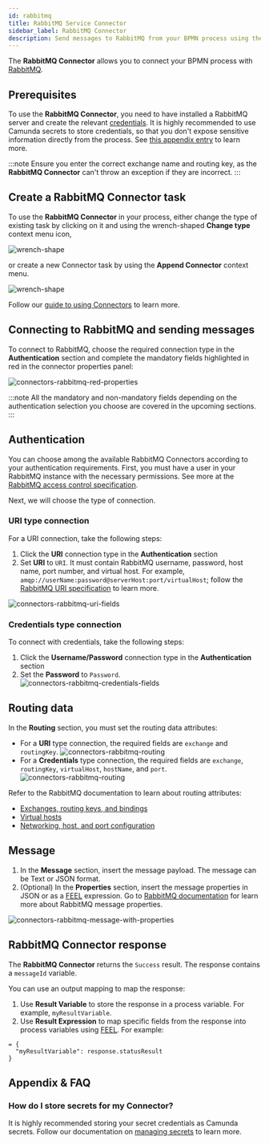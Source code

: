 ```yaml
---
id: rabbitmq
title: RabbitMQ Service Connector
sidebar_label: RabbitMQ Connector
description: Send messages to RabbitMQ from your BPMN process using the RabbitMQ Connector.
---
```


The **RabbitMQ Connector** allows you to connect your BPMN process with [RabbitMQ](https://www.rabbitmq.com/).

## Prerequisites

To use the **RabbitMQ Connector**, you need to have installed a RabbitMQ server and create the relevant [credentials](https://www.rabbitmq.com/passwords.html).
It is highly recommended to use Camunda secrets to store credentials, so that you don't expose sensitive information directly from the process. See [this appendix entry](#how-do-i-store-secrets-for-my-connector) to learn more.

:::note
Ensure you enter the correct exchange name and routing key, as the **RabbitMQ Connector** can't throw an exception if they are incorrect.
:::

## Create a RabbitMQ Connector task

To use the **RabbitMQ Connector** in your process, either change the type of existing task by clicking on it and using the wrench-shaped **Change type** context menu icon,

![wrench-shape](../img/connectors-rabbitmq-wrench-shaped.png)

or create a new Connector task by using the **Append Connector** context menu.

![wrench-shape](../img/connectors-rabbitmq-append-connector.png)

Follow our [guide to using Connectors](../use-connectors.md) to learn more.

## Connecting to RabbitMQ and sending messages

To connect to RabbitMQ, choose the required connection type in the **Authentication** section and complete the mandatory fields highlighted in red in the connector properties panel:

![connectors-rabbitmq-red-properties](../img/connectors-rabbitmq-red-properties.png)

:::note
All the mandatory and non-mandatory fields depending on the authentication selection you choose are covered in the upcoming sections.
:::

## Authentication

You can choose among the available RabbitMQ Connectors according to your authentication requirements.
First, you must have a user in your RabbitMQ instance with the necessary permissions. See more at the [RabbitMQ access control specification](https://www.rabbitmq.com/access-control.html).

Next, we will choose the type of connection.

### URI type connection

For a URI connection, take the following steps:

1. Click the **URI** connection type in the **Authentication** section
2. Set **URI** to `URI`. It must contain RabbitMQ username, password, host name, port number, and virtual host. For example, `amqp://userName:password@serverHost:port/virtualHost`; follow the [RabbitMQ URI specification](https://www.rabbitmq.com/uri-spec.html) to learn more.

![connectors-rabbitmq-uri-fields](../img/connectors-rabbitmq-uri-fields.png)

### Credentials type connection

To connect with credentials, take the following steps:

1. Click the **Username/Password** connection type in the **Authentication** section
2. Set the **Password** to `Password`.
   ![connectors-rabbitmq-credentials-fields](../img/connectors-rabbitmq-credentials-fields.png)

## Routing data

In the **Routing** section, you must set the routing data attributes:

- For a **URI** type connection, the required fields are `exchange` and `routingKey`.
  ![connectors-rabbitmq-routing](../img/connectors-rabbitmq-routing-uri.png)
- For a **Credentials** type connection, the required fields are `exchange`, `routingKey`, `virtualHost`, `hostName`, and `port`.
  ![connectors-rabbitmq-routing](../img/connectors-rabbitmq-routing-cred.png)

Refer to the RabbitMQ documentation to learn about routing attributes:

- [Exchanges, routing keys, and bindings](https://www.cloudamqp.com/blog/part4-rabbitmq-for-beginners-exchanges-routing-keys-bindings.html)
- [Virtual hosts](https://www.rabbitmq.com/vhosts.html)
- [Networking, host, and port configuration](https://www.rabbitmq.com/networking.html)

## Message

1. In the **Message** section, insert the message payload. The message can be Text or JSON format.
2. (Optional) In the **Properties** section, insert the message properties in JSON or as a [FEEL](/components/modeler/feel/what-is-feel.md) expression. Go to [RabbitMQ documentation](https://www.rabbitmq.com/publishers.html#message-properties) for learn more about RabbitMQ message properties.

![connectors-rabbitmq-message-with-properties](../img/connectors-rabbitmq-message-with-properties.png)

## RabbitMQ Connector response

The **RabbitMQ Connector** returns the `Success` result.
The response contains a `messageId` variable.

You can use an output mapping to map the response:

1. Use **Result Variable** to store the response in a process variable. For example, `myResultVariable`.
2. Use **Result Expression** to map specific fields from the response into process variables using [FEEL](/components/modeler/feel/what-is-feel.md). For example:

```
= {
  "myResultVariable": response.statusResult
}
```

## Appendix & FAQ

### How do I store secrets for my Connector?

It is highly recommended storing your secret credentials as Camunda secrets. Follow our documentation on [managing secrets](/components/console/manage-clusters/manage-secrets.md) to learn more.
